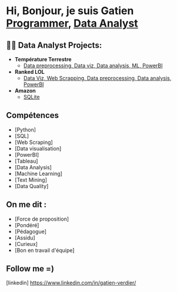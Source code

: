 <h1>Hi, Bonjour, je suis Gatien <br/><a href="https://github.com/joshmadakor1">Programmer</a>, <a href="https://www.linkedin.com/in/gatien-verdier/">Data Analyst</a>

<h2>👨‍💻 Data Analyst Projects:</h2>

- <b>Température Terrestre</b>
  - [Data preprocessing, Data viz, Data analysis, ML, PowerBI](https://github.com/joshmadakor1/Algorithms-Practice)
- <b>Ranked LOL </b>
  - [Data Viz, Web Scrapping, Data preprocessing, Data analysis, PowerBI](https://github.com/joshmadakor1/Sentinel-Lab)
- <b>Amazon</b>
  - [SQLite](https://github.com/joshmadakor1/EncrypterPOC)

<h2>Compétences</h2>

- [Python]
- [SQL]
- [Web Scraping]
- [Data visualisation]
- [PowerBI]
- [Tableau]
- [Data Analysis]
- [Machine Learning]
- [Text Mining]
- [Data Quality]

<h2> On me dit : </h2>

- [Force de proposition]
- [Pondéré]
- [Pédagogue]
- [Assidu]
- [Curieux]
- [Bon en travail d'équipe]

<h2> Follow me =) </h2>

[linkedin] https://www.linkedin.com/in/gatien-verdier/

<!--
